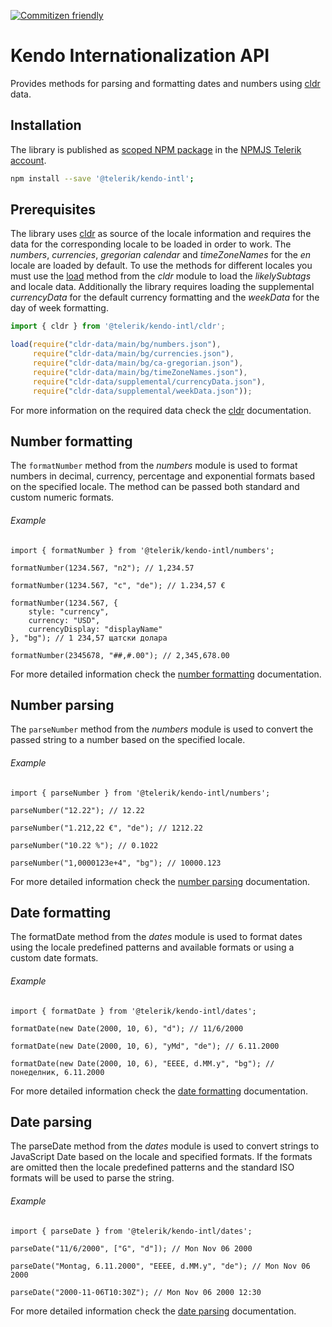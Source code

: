 [![Commitizen friendly](https://img.shields.io/badge/commitizen-friendly-brightgreen.svg)](http://commitizen.github.io/cz-cli/)

# Kendo Internationalization API

Provides methods for parsing and formatting dates and numbers using [cldr](http://cldr.unicode.org/) data.

## Installation

The library is published as [scoped NPM package](https://docs.npmjs.com/misc/scope) in the [NPMJS Telerik account](https://www.npmjs.com/~telerik).

```bash
npm install --save '@telerik/kendo-intl';
```

## Prerequisites

The library uses [cldr](http://cldr.unicode.org/) as source of the locale information and requires the data for the corresponding locale to be loaded in order to work. The _numbers_, _currencies_, _gregorian calendar_ and _timeZoneNames_ for the _en_ locale are loaded by default. To use the methods for different locales you must use the [load](https://github.com/telerik/kendo-intl/docs/cldr/api.md#load) method from the _cldr_ module to load the _likelySubtags_ and locale data. Additionally the library requires loading the supplemental _currencyData_ for the default currency formatting and the _weekData_ for the day of week formatting.

```javascript
import { cldr } from '@telerik/kendo-intl/cldr';

load(require("cldr-data/main/bg/numbers.json"),
     require("cldr-data/main/bg/currencies.json"),
     require("cldr-data/main/bg/ca-gregorian.json"), 
     require("cldr-data/main/bg/timeZoneNames.json"), 
     require("cldr-data/supplemental/currencyData.json"),
     require("cldr-data/supplemental/weekData.json"));
```

For more information on the required data check the [cldr](https://github.com/telerik/kendo-intl/docs/cldr/cldr.md) documentation.

## Number formatting

The `formatNumber` method from the _numbers_ module is used to format numbers in decimal, currency, percentage and exponential formats based on the specified locale. The method can be passed both standard and custom numeric formats. 

###### Example

    import { formatNumber } from '@telerik/kendo-intl/numbers';

    formatNumber(1234.567, "n2"); // 1,234.57

    formatNumber(1234.567, "c", "de"); // 1.234,57 €

    formatNumber(1234.567, {
        style: "currency",
        currency: "USD",
        currencyDisplay: "displayName"
    }, "bg"); // 1 234,57 щатски долара

    formatNumber(2345678, "##,#.00"); // 2,345,678.00

For more detailed information check the [number formatting](https://github.com/telerik/kendo-intl/docs/numbers/number-formatting.md) documentation.

## Number parsing

The `parseNumber` method from the _numbers_ module is used to convert the passed string to a number based on the specified locale.

###### Example

    import { parseNumber } from '@telerik/kendo-intl/numbers';

    parseNumber("12.22"); // 12.22

    parseNumber("1.212,22 €", "de"); // 1212.22

    parseNumber("10.22 %"); // 0.1022    

    parseNumber("1,0000123e+4", "bg"); // 10000.123
 
For more detailed information check the [number parsing]((https://github.com/telerik/kendo-intl/docs/numbers/number-parsing.md)) documentation.

## Date formatting

The formatDate method from the _dates_ module is used to format dates using the locale predefined patterns and available formats or using a custom date formats.

###### Example

    import { formatDate } from '@telerik/kendo-intl/dates';

    formatDate(new Date(2000, 10, 6), "d"); // 11/6/2000
    
    formatDate(new Date(2000, 10, 6), "yMd", "de"); // 6.11.2000

    formatDate(new Date(2000, 10, 6), "EEEE, d.MM.y", "bg"); // понеделник, 6.11.2000

For more detailed information check the [date formatting](https://github.com/telerik/kendo-intl/docs/dates/date-formatting.md) documentation.

## Date parsing

The parseDate method from the _dates_ module is used to convert strings to JavaScript Date based on the locale and specified formats. If the formats are omitted then the locale predefined patterns and the standard ISO formats will be used to parse the string.

###### Example

    import { parseDate } from '@telerik/kendo-intl/dates';

    parseDate("11/6/2000", ["G", "d"]); // Mon Nov 06 2000
    
    parseDate("Montag, 6.11.2000", "EEEE, d.MM.y", "de"); // Mon Nov 06 2000

    parseDate("2000-11-06T10:30Z"); // Mon Nov 06 2000 12:30

For more detailed information check the [date parsing](https://github.com/telerik/kendo-intl/docs/dates/date-parsing.md) documentation.



